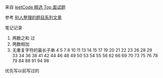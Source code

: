 来自 [leetCode 精选 Top 面试题](https://leetcode-cn.com/problem-list/2ckc81c/)

参考 [别人整理的题目系列文章](https://juejin.cn/post/6992775762491211783)

笔记记录

1. 两数之和 过
2. 两数相加
3. 无重复字符的最长子串
   4 5 7 8 10 11 13 14 15 17 19 20 21 22 23 26 28 29 33
   34 36 38 41 42 44 46 48 49 50 53 54 55 56 62 66 69 70
   73 75 76 78 79 84 88 91 94 98

优先写以前写过的


